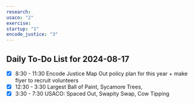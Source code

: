 ```yaml
---
research: 
usaco: "2"
exercise: 
startup: "1"
encode_justice: "3"
---
```


## Daily To-Do List for  2024-08-17

- [x] 8:30 - 11:30 Encode Justice Map Out policy plan for this year + make flyer to recruit volunteers
- [x] 12:30 - 3:30 Largest Ball of Paint, Sycamore Trees, 
- [x] 3:30 - 7:30 USACO: Spaced Out, Swapity Swap, Cow Tipping